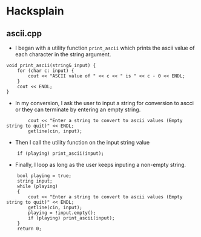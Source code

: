 # Hacksplain

## ascii.cpp
- I began with a utility function `print_ascii` which prints the ascii value of each character in the string argument.
```
void print_ascii(string& input) {
    for (char c: input) {
        cout << "ASCII value of " << c << " is " << c - 0 << ENDL;
    }
    cout << ENDL;
}
```
- In my conversion, I ask the user to input a string for conversion to ascci or they can terminate by entering an empty string.
```
        cout << "Enter a string to convert to ascii values (Empty string to quit)" << ENDL;
        getline(cin, input);
```

- Then I call the utility function on the input string value
```
    if (playing) print_ascii(input);
```
- Finally, I loop as long as the user keeps inputing a non-empty string.
```
    bool playing = true;
    string input;
    while (playing)
    {
        cout << "Enter a string to convert to ascii values (Empty string to quit)" << ENDL;
        getline(cin, input);
        playing = !input.empty();
        if (playing) print_ascii(input);
    }
    return 0;
```
